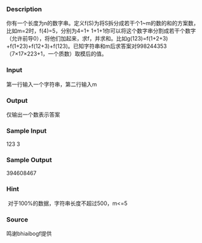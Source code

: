 
### Description

你有一个长度为n的数字串。定义f(S)为将S拆分成若干个1~m的数的和的方案数，比如m=2时，f(4)=5，分别为4=1+
1+1+1你可以将这个数字串分割成若干个数字（允许前导0），将他们加起来，求f，并求和。比如g(123)=f(1+2+3)
+f(1+23)+f(12+3)+f(123)。已知字符串和m后求答案对998244353（7×17×223+1，一个质数）取模后的值。


### Input
第一行输入一个字符串，第二行输入m

### Output
仅输出一个数表示答案

### Sample Input
123
3
### Sample Output
394608467
### Hint
 对于100%的数据，字符串长度不超过500，m<=5
### Source
鸣谢bhiaibogf提供

